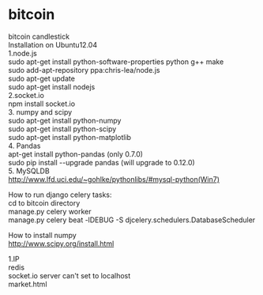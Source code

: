 bitcoin
=======

bitcoin candlestick  
Installation on Ubuntu12.04  
1.node.js  
sudo apt-get install python-software-properties python g++ make  
sudo add-apt-repository ppa:chris-lea/node.js  
sudo apt-get update  
sudo apt-get install nodejs  
2.socket.io  
npm install socket.io  
3. numpy and scipy  
sudo apt-get install python-numpy  
sudo apt-get install python-scipy  
sudo apt-get install python-matplotlib  
4. Pandas  
apt-get install python-pandas (only 0.7.0)  
sudo pip install --upgrade pandas (will upgrade to 0.12.0)  
5. MySQLDB  
http://www.lfd.uci.edu/~gohlke/pythonlibs/#mysql-python(Win7)  


How to run django celery tasks:  
cd to bitcoin directory  
manage.py celery worker  
manage.py celery beat -lDEBUG -S djcelery.schedulers.DatabaseScheduler  

How to install numpy  
http://www.scipy.org/install.html  

1.IP  
redis  
socket.io server can't set to localhost  
market.html  
